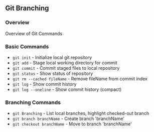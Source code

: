 ## Git Branching

### Overview

Overview of Git Commands

### Basic Commands

* `git init` - Initialize local git repository
* `git add` - Stage local working directory for commit
* `git commit` - Commit staged files to local repository
* `git status` - Show status of repository
* `git rm --cached fileName` - Remove fileName from commit index
* `git log` - Show commit history
* `git log --oneline` - Show commit history (compact)

### Branching Commands

* `git Branching` - List local branches, highlight checked-out branch
* `git branch branchName` - Create branch 'branchName'
* `git checkout branchName` - Move to branch 'branchName'
